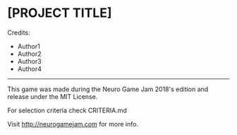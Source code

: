 # [PROJECT TITLE]

Credits:

- Author1
- Author2
- Author3
- Author4

---

This game was made during the Neuro Game Jam 2018's edition and release under the MIT License.

For selection criteria check CRITERIA.md


Visit http://neurogamejam.com for more info.


